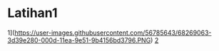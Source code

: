 # Latihan1
1](https://user-images.githubusercontent.com/56785643/68269063-3d39e280-000d-11ea-9e51-9b4156bd3796.PNG)
[2](https://user-images.githubusercontent.com/56785643/68269064-3d39e280-000d-11ea-9881-06860542ff09.PNG)
